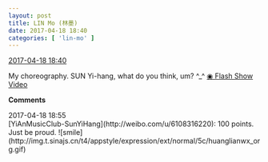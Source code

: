 ```yaml
---
layout: post
title: LIN Mo (林墨)
date: 2017-04-18 18:40
categories: [ 'lin-mo' ]
---
```


<div class="weibo-info">
  <a href="http://weibo.com/6108312042/EF6fuwJGe">2017-04-18 18:40</a>
</div>

My choreography. SUN Yi-hang, what do you think, um? ^_^ [◉ Flash Show Video](http://weibo.com/tv/v/EF6fuwJGe)

<!-- more -->

**Comments**

<div class="weibo-info">2017-04-18 18:55</div>
[YiAnMusicClub-SunYiHang](http://weibo.com/u/6108316220): 100 points. Just be proud. ![smile](http://img.t.sinajs.cn/t4/appstyle/expression/ext/normal/5c/huanglianwx_org.gif)
